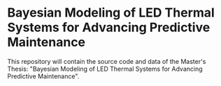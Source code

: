 # Bayesian Modeling of LED Thermal Systems for Advancing Predictive Maintenance

This repository will contain the source code and data of the Master's Thesis: "Bayesian Modeling of LED Thermal Systems for Advancing Predictive Maintenance". 
